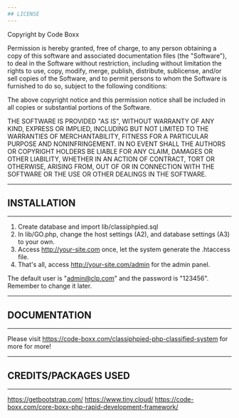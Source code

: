 ```yaml
---
## LICENSE
---
```


Copyright by Code Boxx

Permission is hereby granted, free of charge, to any person obtaining a copy
of this software and associated documentation files (the "Software"), to deal
in the Software without restriction, including without limitation the rights
to use, copy, modify, merge, publish, distribute, sublicense, and/or sell
copies of the Software, and to permit persons to whom the Software is
furnished to do so, subject to the following conditions:

The above copyright notice and this permission notice shall be included in all
copies or substantial portions of the Software.

THE SOFTWARE IS PROVIDED "AS IS", WITHOUT WARRANTY OF ANY KIND, EXPRESS OR
IMPLIED, INCLUDING BUT NOT LIMITED TO THE WARRANTIES OF MERCHANTABILITY,
FITNESS FOR A PARTICULAR PURPOSE AND NONINFRINGEMENT. IN NO EVENT SHALL THE
AUTHORS OR COPYRIGHT HOLDERS BE LIABLE FOR ANY CLAIM, DAMAGES OR OTHER
LIABILITY, WHETHER IN AN ACTION OF CONTRACT, TORT OR OTHERWISE, ARISING FROM,
OUT OF OR IN CONNECTION WITH THE SOFTWARE OR THE USE OR OTHER DEALINGS IN THE
SOFTWARE.


---
## INSTALLATION
---
1) Create database and import lib/classiphpied.sql
2) In lib/GO.php, change the host settings (A2), and database settings (A3) to your own.
3) Access http://your-site.com once, let the system generate the .htaccess file.
4) That's all, access http://your-site.com/admin for the admin panel.

The default user is "admin@clp.com" and the password is "123456". Remember to change it later.



---
## DOCUMENTATION
---
Please visit https://code-boxx.com/classiphpied-php-classified-system for more for more!


---
## CREDITS/PACKAGES USED
---
https://getbootstrap.com/
https://www.tiny.cloud/
https://code-boxx.com/core-boxx-php-rapid-development-framework/
